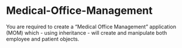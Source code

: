 # Medical-Office-Management
You are required to create a “Medical Office Management” application (MOM) which - using inheritance - will create and manipulate both employee and patient objects. 
